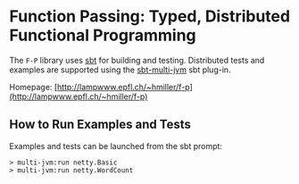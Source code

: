 # Function Passing: Typed, Distributed Functional Programming

The `F-P` library uses [sbt](http://www.scala-sbt.org/) for building and
testing. Distributed tests and examples are supported using the
[sbt-multi-jvm](https://github.com/sbt/sbt-multi-jvm) sbt plug-in.

Homepage: [http://lampwww.epfl.ch/~hmiller/f-p](http://lampwww.epfl.ch/~hmiller/f-p)

## How to Run Examples and Tests

Examples and tests can be launched from the sbt prompt:

```
> multi-jvm:run netty.Basic
> multi-jvm:run netty.WordCount
```
